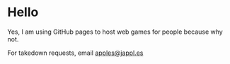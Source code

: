 # Hello

Yes, I am using GitHub pages to host web games for people because why not.

For takedown requests, email apples@jappl.es